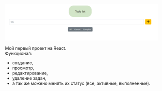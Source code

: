 ![todo_list](todo_list.png)

Мой первый проект на React.<br>
Функционал: 
- создание,
- просмотр,
- редактирование,
- удаление задач,
- а так же можено менять их статус (все, активные, выполненные). 

